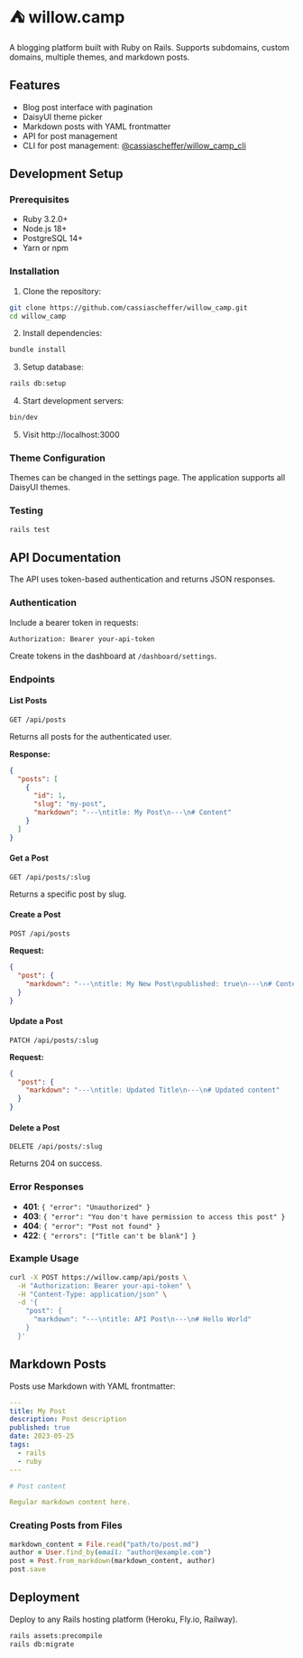 # ⛺ willow.camp

A blogging platform built with Ruby on Rails. Supports subdomains, custom domains, multiple themes, and markdown posts.

## Features

- Blog post interface with pagination
- DaisyUI theme picker
- Markdown posts with YAML frontmatter
- API for post management
- CLI for post management: [@cassiascheffer/willow_camp_cli](https://github.com/cassiascheffer/willow_camp_cli)

## Development Setup

### Prerequisites

- Ruby 3.2.0+
- Node.js 18+
- PostgreSQL 14+
- Yarn or npm

### Installation

1. Clone the repository:
```bash
git clone https://github.com/cassiascheffer/willow_camp.git
cd willow_camp
```

2. Install dependencies:
```bash
bundle install
```

3. Setup database:
```bash
rails db:setup
```

4. Start development servers:
```bash
bin/dev
```

5. Visit http://localhost:3000

### Theme Configuration

Themes can be changed in the settings page. The application supports all DaisyUI themes.

### Testing

```bash
rails test
```

## API Documentation

The API uses token-based authentication and returns JSON responses.

### Authentication

Include a bearer token in requests:

```
Authorization: Bearer your-api-token
```

Create tokens in the dashboard at `/dashboard/settings`.

### Endpoints

#### List Posts

```
GET /api/posts
```

Returns all posts for the authenticated user.

**Response:**
```json
{
  "posts": [
    {
      "id": 1,
      "slug": "my-post",
      "markdown": "---\ntitle: My Post\n---\n# Content"
    }
  ]
}
```

#### Get a Post

```
GET /api/posts/:slug
```

Returns a specific post by slug.

#### Create a Post

```
POST /api/posts
```

**Request:**
```json
{
  "post": {
    "markdown": "---\ntitle: My New Post\npublished: true\n---\n# Content"
  }
}
```

#### Update a Post

```
PATCH /api/posts/:slug
```

**Request:**
```json
{
  "post": {
    "markdown": "---\ntitle: Updated Title\n---\n# Updated content"
  }
}
```

#### Delete a Post

```
DELETE /api/posts/:slug
```

Returns 204 on success.

### Error Responses

- **401**: `{ "error": "Unauthorized" }`
- **403**: `{ "error": "You don't have permission to access this post" }`
- **404**: `{ "error": "Post not found" }`
- **422**: `{ "errors": ["Title can't be blank"] }`

### Example Usage

```bash
curl -X POST https://willow.camp/api/posts \
  -H "Authorization: Bearer your-api-token" \
  -H "Content-Type: application/json" \
  -d '{
    "post": {
      "markdown": "---\ntitle: API Post\n---\n# Hello World"
    }
  }'
```

## Markdown Posts

Posts use Markdown with YAML frontmatter:

```yaml
---
title: My Post
description: Post description
published: true
date: 2023-05-25
tags:
  - rails
  - ruby
---

# Post content

Regular markdown content here.
```

### Creating Posts from Files

```ruby
markdown_content = File.read("path/to/post.md")
author = User.find_by(email: "author@example.com")
post = Post.from_markdown(markdown_content, author)
post.save
```

## Deployment

Deploy to any Rails hosting platform (Heroku, Fly.io, Railway).

```bash
rails assets:precompile
rails db:migrate
```
